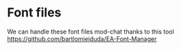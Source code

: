 # Font files

We can handle these font files ⁠mod-chat⁠ thanks to this tool
https://github.com/bartlomiejduda/EA-Font-Manager 
